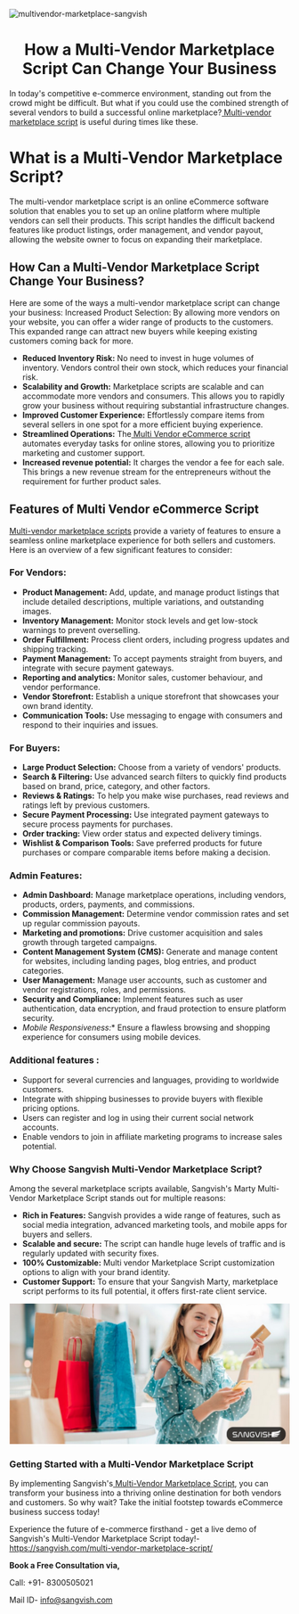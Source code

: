 ![multivendor-marketplace-sangvish](https://github.com/sangvishtechnologies/multivendor-marketplace-script/assets/161323540/57e7face-74a5-42ef-8ee1-a63186605ae7)

<h1 align="center"> How a Multi-Vendor Marketplace Script Can Change Your Business </h1> 

In today's competitive e-commerce environment, standing out from the crowd might be difficult. But what if you could use the combined strength of several vendors to build a successful online marketplace?[ Multi-vendor marketplace script](https://sangvish.com/multi-vendor-marketplace-script/) is useful during times like these.
# What is a Multi-Vendor Marketplace Script?
The multi-vendor marketplace script is an online eCommerce software solution that enables you to set up an online platform where multiple vendors can sell their products. This script handles the difficult backend features like product listings, order management, and vendor payout, allowing the website owner to focus on expanding their marketplace.
## How Can a Multi-Vendor Marketplace Script Change Your Business?
Here are some of the ways a multi-vendor marketplace script can change your business: 
Increased Product Selection: By allowing more vendors on your website, you can offer a wider range of products to the customers. This expanded range can attract new  buyers while keeping existing customers coming back for more. 
* **Reduced Inventory Risk:** No need to invest in huge volumes of inventory. Vendors control their own stock, which reduces your financial risk. 
* **Scalability and Growth:** Marketplace scripts are scalable and can accommodate more vendors and consumers. This allows you to rapidly grow your business without requiring substantial infrastructure changes.
* **Improved Customer Experience:** Effortlessly compare items from several sellers in one spot for a more efficient buying experience. 
* **Streamlined Operations:** The[ Multi Vendor eCommerce script](https://sangvish.com/multi-vendor-marketplace-script/) automates everyday tasks for online stores, allowing you to prioritize marketing and customer support. 
* **Increased revenue potential:** It charges the vendor a fee for each sale. This brings a new revenue stream for the entrepreneurs without the requirement for further product sales.
## Features of Multi Vendor eCommerce Script 
[Multi-vendor marketplace scripts](https://sangvish.com/multi-vendor-marketplace-script/) provide a variety of features to ensure a seamless online marketplace experience for both sellers and customers. Here is an overview of a few significant features to consider:
### For Vendors:
* **Product Management:** Add, update, and manage product listings that include detailed descriptions, multiple variations, and outstanding images.
* **Inventory Management:** Monitor stock levels and get low-stock warnings to prevent overselling.
* **Order Fulfillment:** Process client orders, including progress updates and shipping tracking.
* **Payment Management:** To accept payments straight from buyers, and integrate with secure payment gateways.
* **Reporting and analytics:** Monitor sales, customer behaviour, and vendor performance.
* **Vendor Storefront:** Establish a unique storefront that showcases your own brand identity.
* **Communication Tools:** Use messaging to engage with consumers and respond to their inquiries and issues.
### For Buyers:
* **Large Product Selection:** Choose from a variety of vendors' products.
* **Search & Filtering:** Use advanced search filters to quickly find products based on brand, price, category, and other factors.
* **Reviews & Ratings:** To help you make wise purchases, read reviews and ratings left by previous customers.
* **Secure Payment Processing:** Use integrated payment gateways to secure process payments for purchases.
* **Order tracking:** View order status and expected delivery timings.
* **Wishlist & Comparison Tools:** Save preferred products for future purchases or compare comparable items before making a decision.
### Admin Features:
* **Admin Dashboard:** Manage marketplace operations, including vendors, products, orders, payments, and commissions. 
* **Commission Management:** Determine vendor commission rates and set up regular commission payouts.
* **Marketing and promotions:** Drive customer acquisition and sales growth through targeted campaigns. 
* **Content Management System (CMS):** Generate and manage content for websites, including landing pages, blog entries, and product categories. 
* **User Management:** Manage user accounts, such as customer and vendor registrations, roles, and permissions.
* **Security and Compliance:** Implement features such as user authentication, data encryption, and fraud protection to ensure platform security.
* *Mobile Responsiveness:** Ensure a flawless browsing and shopping experience for consumers using mobile devices.
### Additional features :
* Support for several currencies and languages, providing to worldwide customers.
* Integrate with shipping businesses to provide buyers with flexible pricing options.
* Users can register and log in using their current social network accounts.
* Enable vendors to join in affiliate marketing programs to increase sales potential.
### Why Choose Sangvish Multi-Vendor Marketplace Script?
Among the several marketplace scripts available, Sangvish's Marty Multi-Vendor Marketplace Script stands out for multiple reasons: 
* **Rich in Features:** Sangvish provides a wide range of features, such as social media integration, advanced marketing tools, and mobile apps for buyers and sellers. 
* **Scalable and secure:** The script can handle huge levels of traffic and is regularly updated with security fixes. 
* **100% Customizable:** Multi vendor Marketplace Script customization options to align with your brand identity. 
* **Customer Support:** To ensure that your Sangvish Marty, marketplace script performs to its full potential, it offers first-rate client service.

<div class="Box-sc-g0xbh4-0 iIZCet"><img alt=“Multivendormarketplacescript" src="https://github.com/sangvishtechnologies/multivendor-marketplace-script/blob/main/images/multivetor-marketplace-script.png" data-hpc="true" class="Box-sc-g0xbh4-0 kzRgrI"></div>

### Getting Started with a Multi-Vendor Marketplace Script
By implementing Sangvish's[ Multi-Vendor Marketplace Script,](https://sangvish.com/multi-vendor-marketplace-script/) you can transform your business into a thriving online destination for both vendors and customers. So why wait? Take the initial footstep towards eCommerce business success today!

Experience the future of e-commerce firsthand - get a live demo of Sangvish's Multi-Vendor Marketplace Script today!- https://sangvish.com/multi-vendor-marketplace-script/

**Book a Free Consultation via,** 

Call: +91- 8300505021

Mail ID-  [info@sangvish.com](mailto:info@sangvish.com)


